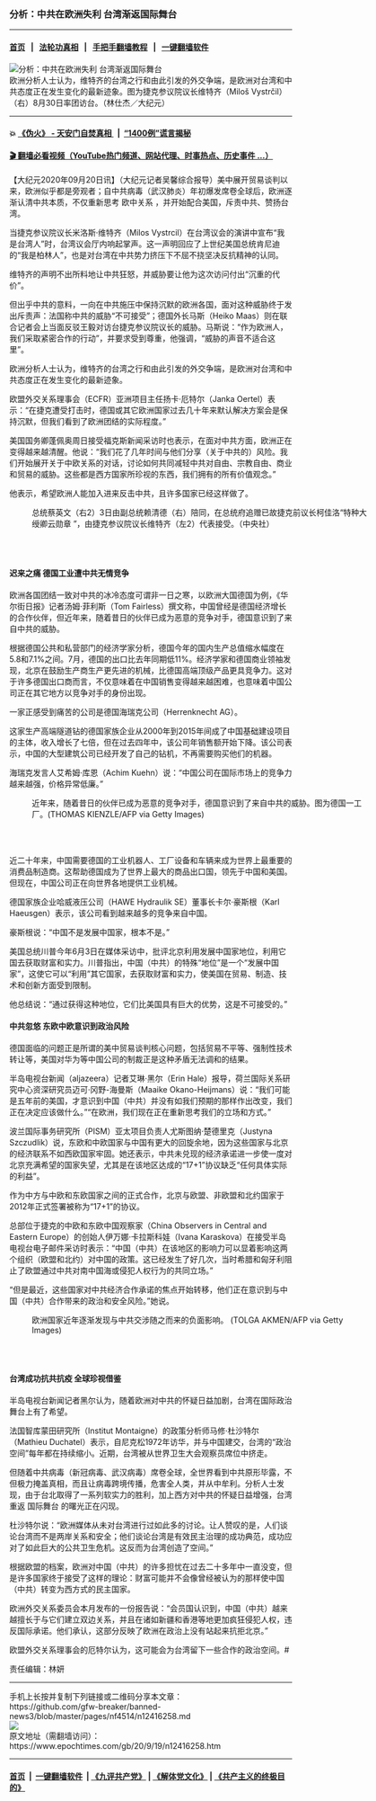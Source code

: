 ### 分析：中共在欧洲失利 台湾渐返国际舞台
------------------------

#### [首页](https://github.com/gfw-breaker/banned-news3/blob/master/README.md) &nbsp;&nbsp;|&nbsp;&nbsp; [法轮功真相](https://github.com/begood0513/basic/blob/master/README.md)  &nbsp;&nbsp;|&nbsp;&nbsp; [手把手翻墙教程](https://github.com/gfw-breaker/guides/wiki)  &nbsp;&nbsp;|&nbsp;&nbsp; [一键翻墙软件](https://github.com/gfw-breaker/nogfw/blob/master/README.md)  



<div><img alt="分析：中共在欧洲失利 台湾渐返国际舞台" class="attachment-djy_600_400 size-djy_600_400 wp-post-image" src="https://i.epochtimes.com/assets/uploads/2020/08/0e649f6dac8abb2347caf2d0f5eb4f8f-600x400.jpg"/>
<div class="caption">
 欧洲分析人士认为，维特齐的台湾之行和由此引发的外交争端，是欧洲对台湾和中共态度正在发生变化的最新迹象。图为捷克参议院议长维特齐（Miloš Vystrčil）（右）8月30日率团访台。（林仕杰／大纪元）
</div></div><hr/>

#### 💥 [《伪火》 - 天安门自焚真相 ](http://158.247.195.190:10000/videos/blog/weihuo.html)&nbsp; |&nbsp; [“1400例”谎言揭秘  ](http://158.247.195.190:10000/videos/blog/jiexi1400.html)

#### [ 🎬  翻墙必看视频（YouTube热门频道、网站代理、时事热点、历史事件 ...）](https://github.com/gfw-breaker/links/blob/master/banned.md)

<div><p>
 【大纪元2020年09月20日讯】（大纪元记者吴馨综合报导）美中展开贸易谈判以来，欧洲似乎都是旁观者；自中共病毒（武汉肺炎）年初爆发席卷全球后，欧洲逐渐认清中共本质，不仅重新思考
 <ok href="https://www.epochtimes.com/gb/tag/%E6%AC%A7%E4%B8%AD%E5%85%B3%E7%B3%BB.html">
  欧中关系
 </ok>
 ，并开始配合美国，斥责中共、赞扬台湾。
</p>
<p>
 当捷克参议院议长米洛斯‧维特齐（Milos Vystrcil）在台湾议会的演讲中宣布“我是台湾人”时，台湾议会厅内响起掌声。这一声明回应了上世纪美国总统肯尼迪的“我是柏林人”，也是对台湾在中共势力挤压下不屈不挠坚决反抗精神的认同。
</p>
<p>
 维特齐的声明不出所料地让中共狂怒，并威胁要让他为这次访问付出“沉重的代价”。
</p>
<p>
 但出乎中共的意料，一向在中共施压中保持沉默的欧洲各国，面对这种威胁终于发出斥责声：法国称中共的威胁“不可接受”；德国外长马斯（Heiko Maas）则在联合记者会上当面反驳王毅对访台捷克参议院议长的威胁。马斯说：“作为欧洲人，我们采取紧密合作的行动”，并要求受到尊重，他强调，“威胁的声音不适合这里”。
</p>
<p>
 欧洲分析人士认为，维特齐的台湾之行和由此引发的外交争端，是欧洲对台湾和中共态度正在发生变化的最新迹象。
</p>
<p>
 欧盟外交关系理事会（ECFR）亚洲项目主任扬卡‧厄特尔（Janka Oertel）表示：“在捷克遭受打击时，德国或其它欧洲国家过去几十年来默认解决方案会是保持沉默，但我们看到了欧洲团结的实际程度。”
</p>
<p>
 美国国务卿蓬佩奥周日接受福克斯新闻采访时也表示，在面对中共方面，欧洲正在变得越来越清醒。他说：“我们花了几年时间与他们分享（关于中共的）风险。我们开始展开关于中欧关系的对话，讨论如何共同减轻中共对自由、宗教自由、商业和贸易的威胁。这些都是西方国家所珍视的东西，我们拥有的所有价值观念。”
</p>
<p>
 他表示，希望欧洲人能加入进来反击中共，且许多国家已经这样做了。
</p>
<figure class="wp-caption aligncenter" id="attachment_12377864" style="width: 600px">
 <ok href="https://i.epochtimes.com/assets/uploads/2020/09/6eb58d31308749989bff27b51953ef6c.jpg">
  <img alt="" class="size-large wp-image-12377864" src="https://i.epochtimes.com/assets/uploads/2020/09/6eb58d31308749989bff27b51953ef6c-600x404.jpg"/>
 </ok>
 <br/><figcaption class="wp-caption-text">
  总统蔡英文（右2）3日由副总统赖清德（右）陪同，在总统府追赠已故捷克前议长柯佳洛“特种大绶卿云勋章 ”，由捷克参议院议长维特齐（左2）代表接受。（中央社）
 </figcaption><br/>
</figure><br/>
<h4>
 迟来之痛 德国工业遭中共无情竞争
</h4>
<p>
 欧洲各国团结一致对中共的冰冷态度可谓非一日之寒，以欧洲大国德国为例，《华尔街日报》记者汤姆‧菲利斯（Tom Fairless）撰文称，中国曾经是德国经济增长的合作伙伴，但近年来，随着昔日的伙伴已成为恶意的竞争对手，德国意识到了来自中共的威胁。
</p>
<p>
 根据德国公共和私营部门的经济学家分析，德国今年的国内生产总值缩水幅度在5.8和7.1%之间。7月，德国的出口比去年同期低11%。经济学家和德国商业领袖发现，北京在鼓励生产商生产更先进的机械，比德国高端顶级产品更具竞争力。这对于许多德国出口商而言，不仅意味着在中国销售变得越来越困难，也意味着中国公司正在其它地方以竞争对手的身份出现。
</p>
<p>
 一家正感受到痛苦的公司是德国海瑞克公司（Herrenknecht AG）。
</p>
<p>
 这家生产高端隧道钻的德国家族企业从2000年到2015年间成了中国基础建设项目的主体，收入增长了七倍，但在过去四年中，该公司年销售额开始下降。该公司表示，中国的大型建筑公司已经开发了自己的钻机，不再需要购买他们的机器。
</p>
<p>
 海瑞克发言人艾希姆‧库恩（Achim Kuehn）说：“中国公司在国际市场上的竞争力越来越强，价格异常低廉。”
</p>
<figure class="wp-caption aligncenter" id="attachment_12328513" style="width: 600px">
 <ok href="https://i.epochtimes.com/assets/uploads/2020/08/GettyImages-1212736313-e1591454659652-1.jpg">
  <img alt="" class="wp-image-12328513 size-large" src="https://i.epochtimes.com/assets/uploads/2020/08/GettyImages-1212736313-e1591454659652-1-600x359.jpg"/>
 </ok>
 <br/><figcaption class="wp-caption-text">
  近年来，随着昔日的伙伴已成为恶意的竞争对手，德国意识到了来自中共的威胁。图为德国一工厂。(THOMAS KIENZLE/AFP via Getty Images)
 </figcaption><br/>
</figure><br/>
<p>
 近二十年来，中国需要德国的工业机器人、工厂设备和车辆来成为世界上最重要的消费品制造商。这帮助德国成为了世界上最大的商品出口国，领先于中国和美国。但现在，中国公司正在向世界各地提供工业机械。
</p>
<p>
 德国家族企业哈威液压公司（HAWE Hydraulik SE）董事长卡尔‧豪斯根（Karl Haeusgen）表示，该公司看到越来越多的竞争来自中国。
</p>
<p>
 豪斯根说：“中国不是发展中国家，根本不是。”
</p>
<p>
 美国总统川普今年6月3日在媒体采访中，批评北京利用发展中国家地位，利用它国去获取财富和实力。川普指出，中国（中共）的特殊“地位”是一个“发展中国家”，这使它可以“利用”其它国家，去获取财富和实力，使美国在贸易、制造、技术和创新方面受到限制。
</p>
<p>
 他总结说：“通过获得这种地位，它们比美国具有巨大的优势，这是不可接受的。”
</p>
<h4>
 中共忽悠 东欧中欧意识到政治风险
</h4>
<p>
 德国面临的问题正是所谓的美中贸易谈判核心问题，包括贸易不平等、强制性技术转让等，美国对华为等中国公司的制裁正是这种矛盾无法调和的结果。
</p>
<p>
 半岛电视台新闻（aljazeera）记者艾琳‧黑尔（Erin Hale）报导，荷兰国际关系研究中心资深研究员迈可‧冈野-海曼斯（Maaike Okano-Heijmans）说：“我们可能是五年前的美国，才意识到中国（中共）并没有如我们预期的那样作出改变，我们正在决定应该做什么。”“在欧洲，我们现在正在重新思考我们的立场和方式。”
</p>
<p>
 波兰国际事务研究所（PISM）亚太项目负责人尤斯图纳‧楚德里克（Justyna Szczudlik）说，东欧和中欧国家与中国有更大的回旋余地，因为这些国家与北京的经济联系不如西欧国家牢固。她还表示，中共未兑现的经济承诺进一步使一度对北京充满希望的国家失望，尤其是在该地区达成的“17+1”协议缺乏“任何具体实际的利益”。
</p>
<p>
 作为中方与中欧和东欧国家之间的正式合作，北京与欧盟、非欧盟和北约国家于2012年正式签署被称为“17+1”的协议。
</p>
<p>
 总部位于捷克的中欧和东欧中国观察家（China Observers in Central and Eastern Europe）的创始人伊万娜‧卡拉斯科娃（Ivana Karaskova）在接受半岛电视台电子邮件采访时表示：“中国（中共）在该地区的影响力可以显着影响这两个组织（欧盟和北约）对中国的政策。这已经发生了好几次，当时希腊和匈牙利阻止了欧盟通过中共对南中国海或侵犯人权行为的共同立场。”
</p>
<p>
 “但是最近，这些国家对中共经济合作承诺的焦点开始转移，他们正在意识到与中国（中共）合作带来的政治和安全风险。”她说。
</p>
<figure class="wp-caption aligncenter" id="attachment_12007503" style="width: 600px">
 <ok href="https://i.epochtimes.com/assets/uploads/2020/04/3543677ae14442cc73f31220a174153b.jpg">
  <img alt="" class="size-large wp-image-12007503" src="https://i.epochtimes.com/assets/uploads/2020/04/3543677ae14442cc73f31220a174153b-600x400.jpg"/>
 </ok>
 <br/><figcaption class="wp-caption-text">
  欧洲国家近年逐渐发现与中共交涉随之而来的负面影响。 (TOLGA AKMEN/AFP via Getty Images)
 </figcaption><br/>
</figure><br/>
<h4>
 台湾成功抗共抗疫 全球珍视借鉴
</h4>
<p>
 半岛电视台新闻记者黑尔认为，随着欧洲对中共的怀疑日益加剧，台湾在国际政治舞台上有了希望。
</p>
<p>
 法国智库蒙田研究所（Institut Montaigne）的政策分析师马修‧杜沙特尔（Mathieu Duchatel）表示，自尼克松1972年访华，并与中国建交，台湾的“政治空间”每年都在持续缩小。近期，台湾被从世界卫生大会观察员席位中挤走。
</p>
<p>
 但随着中共病毒（新冠病毒、武汉病毒）席卷全球，全世界看到中共原形毕露，不但极力掩盖真相，而且让病毒跨境传播，危害全人类，并从中牟利。分析人士发现，由于台北取得了一系列软实力的胜利，加上西方对中共的怀疑日益增强，台湾重返
 <ok href="https://www.epochtimes.com/gb/tag/%E5%9B%BD%E9%99%85%E8%88%9E%E5%8F%B0.html">
  国际舞台
 </ok>
 的曙光正在闪现。
</p>
<p>
 杜沙特尔说：“欧洲媒体从未对台湾进行过如此多的讨论。让人赞叹的是，人们谈论台湾而不是两岸关系和安全；他们谈论台湾是有效民主治理的成功典范，成功应对了如此巨大的公共卫生危机。这反而为台湾创造了空间。”
</p>
<p>
 根据欧盟的档案，欧洲对中国（中共）的许多担忧在过去二十多年中一直没变，但是许多国家终于接受了这样的理论：财富可能并不会像曾经被认为的那样使中国（中共）转变为西方式的民主国家。
</p>
<p>
 欧洲外交关系委员会本月发布的一份报告说：“会员国认识到，中国（中共）越来越擅长于与它们建立双边关系，并且在诸如新疆和香港等地更加疯狂侵犯人权，违反国际承诺。他们承认，这部分反映了欧洲在政治上没有站起来抗拒北京。”
</p>
<p>
 欧盟外交关系理事会的厄特尔认为，这可能会为台湾留下一些合作的政治空间。#
</p>
<p>
 责任编辑：林妍
</p>
</div>
<hr/>
手机上长按并复制下列链接或二维码分享本文章：<br/>
https://github.com/gfw-breaker/banned-news3/blob/master/pages/nf4514/n12416258.md <br/>
<a href='https://github.com/gfw-breaker/banned-news3/blob/master/pages/nf4514/n12416258.md'><img src='https://github.com/gfw-breaker/banned-news3/blob/master/pages/nf4514/n12416258.md.png'/></a> <br/>
原文地址（需翻墙访问）：https://www.epochtimes.com/gb/20/9/19/n12416258.htm


------------------------
#### [首页](https://github.com/gfw-breaker/banned-news3/blob/master/README.md) &nbsp;|&nbsp; [一键翻墙软件](https://github.com/gfw-breaker/nogfw/blob/master/README.md) &nbsp;| [《九评共产党》](https://github.com/gfw-breaker/9ping.md/blob/master/README.md#九评之一评共产党是什么) | [《解体党文化》](https://github.com/gfw-breaker/jtdwh.md/blob/master/README.md) | [《共产主义的终极目的》](https://github.com/gfw-breaker/gczydzjmd.md/blob/master/README.md)


<img src='http://gfw-breaker.win/banned-news3/pages/nf4514/n12416258.md' width='0px' height='0px'/>